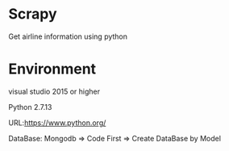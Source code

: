 # Scrapy
Get airline information using python

# Environment
visual studio 2015 or higher


Python 2.7.13

URL:https://www.python.org/

DataBase: Mongodb => Code First => Create DataBase by Model
